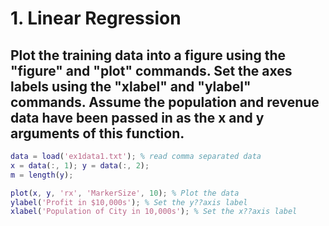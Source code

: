 # 1. Linear Regression #

## Plot the training data into a figure using the "figure" and "plot" commands. Set the axes labels using the "xlabel" and "ylabel" commands. Assume the population and revenue data have been passed in as the x and y arguments of this function. ##

```M
data = load('ex1data1.txt'); % read comma separated data
x = data(:, 1); y = data(:, 2);
m = length(y);

plot(x, y, 'rx', 'MarkerSize', 10); % Plot the data
ylabel('Profit in $10,000s'); % Set the y??axis label
xlabel('Population of City in 10,000s'); % Set the x??axis label
```


